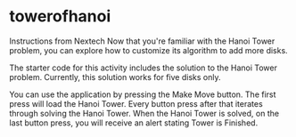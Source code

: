 # towerofhanoi
Instructions from Nextech
Now that you're familiar with the Hanoi Tower problem, you can explore how to customize its algorithm to add more disks.

The starter code for this activity includes the solution to the Hanoi Tower problem. Currently, this solution works for five disks only.

You can use the application by pressing the Make Move button. The first press will load the Hanoi Tower. Every button press after that iterates through solving the Hanoi Tower. When the Hanoi Tower is solved, on the last button press, you will receive an alert stating Tower is Finished.
